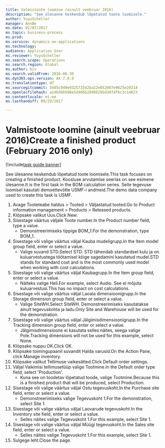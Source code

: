 ```yaml
--- 
title: Valmistoote loomine (ainult veebruar 2016)
description: "See ülesanne keskendub lõpetatud toote loomisele."
author: YuyuScheller
manager: AnnBe
ms.date: 02/07/2017
ms.topic: business-process
ms.prod: 
ms.service: dynamics-ax-applications
ms.technology: 
audience: Application User
ms.reviewer: YuyuScheller
ms.search.scope: Operations
ms.search.region: Global
ms.author: bis
ms.search.validFrom: 2016-06-30
ms.dyn365.ops.version: AX 7.0.0
ms.translationtype: HT
ms.sourcegitcommit: 5485c949e932572542ba22e052007e9625e20314
ms.openlocfilehash: a14b56b508e5d46bb2898828bd30fdf6c3c14023
ms.contentlocale: et-ee
ms.lasthandoff: 09/29/2017

---
```

# <a name="create-a-finished-product-february-2016-only"></a><span data-ttu-id="bce02-103">Valmistoote loomine (ainult veebruar 2016)</span><span class="sxs-lookup"><span data-stu-id="bce02-103">Create a finished product (February 2016 only)</span></span>

[!include[task guide banner](../../includes/task-guide-banner.md)]

<span data-ttu-id="bce02-104">See ülesanne keskendub lõpetatud toote loomisele.</span><span class="sxs-lookup"><span data-stu-id="bce02-104">This task focuses on creating a finished product.</span></span> <span data-ttu-id="bce02-105">Koosluse arvutamise seerias on see esimene ülesanne.</span><span class="sxs-lookup"><span data-stu-id="bce02-105">It is the first task in the BOM calculation series.</span></span> <span data-ttu-id="bce02-106">Selle tegevuse loomisel kasutati demoettevõtte USMF-i andmeid.</span><span class="sxs-lookup"><span data-stu-id="bce02-106">The demo data company used to create this task is USMF.</span></span>

1. <span data-ttu-id="bce02-107">Avage Tooteteabe haldus > Tooted > Väljastatud tooted.</span><span class="sxs-lookup"><span data-stu-id="bce02-107">Go to Product information management > Products > Released products.</span></span>
2. <span data-ttu-id="bce02-108">Klõpsake valikut Uus.</span><span class="sxs-lookup"><span data-stu-id="bce02-108">Click New.</span></span>
3. <span data-ttu-id="bce02-109">Sisestage väärtus väljale Toote number.</span><span class="sxs-lookup"><span data-stu-id="bce02-109">In the Product number field, type a value.</span></span>
    * <span data-ttu-id="bce02-110">Demonstreerimiseks tippige BOM_1.</span><span class="sxs-lookup"><span data-stu-id="bce02-110">For the demonstration, type BOM_1.</span></span>  
4. <span data-ttu-id="bce02-111">Sisestage või valige väärtus väljal Kauba mudeligrupp.</span><span class="sxs-lookup"><span data-stu-id="bce02-111">In the Item model group field, enter or select a value.</span></span>
    * <span data-ttu-id="bce02-112">Valige suvand STD.</span><span class="sxs-lookup"><span data-stu-id="bce02-112">Select STD.</span></span> <span data-ttu-id="bce02-113">STD tähendab standardset kulu ja on kuluarvestustega töötamisel kõige sagedamini kasutatud mudel.</span><span class="sxs-lookup"><span data-stu-id="bce02-113">STD stands for standard cost and is the most commonly used model when working with cost calculations.</span></span>  
5. <span data-ttu-id="bce02-114">Sisestage või valige väärtus väljal Kaubagrupp.</span><span class="sxs-lookup"><span data-stu-id="bce02-114">In the Item group field, enter or select a value.</span></span>
    * <span data-ttu-id="bce02-115">Näiteks valige Heli.</span><span class="sxs-lookup"><span data-stu-id="bce02-115">For example, select Audio.</span></span> <span data-ttu-id="bce02-116">See ei mõjuta kuluarvestusi.</span><span class="sxs-lookup"><span data-stu-id="bce02-116">This has no impact on cost calculations.</span></span>  
6. <span data-ttu-id="bce02-117">Sisestage või valige väärtus väljal Laoala dimensioonigrupp.</span><span class="sxs-lookup"><span data-stu-id="bce02-117">In the Storage dimension group field, enter or select a value.</span></span>
    * <span data-ttu-id="bce02-118">Valige SiteWH.</span><span class="sxs-lookup"><span data-stu-id="bce02-118">Select SiteWH.</span></span> <span data-ttu-id="bce02-119">Demonstreerimiseks kasutatakse ainult tegevuskohta ja ladu.</span><span class="sxs-lookup"><span data-stu-id="bce02-119">Only Site and Warehouse will be used for the demonstration.</span></span>  
7. <span data-ttu-id="bce02-120">Sisestage või valige väärtus väljal Jälgimisdimensioonigrupp.</span><span class="sxs-lookup"><span data-stu-id="bce02-120">In the Tracking dimension group field, enter or select a value.</span></span>
    * <span data-ttu-id="bce02-121">Jälgimisdimensioone ei kasutata selles näites, seega valige Pole.</span><span class="sxs-lookup"><span data-stu-id="bce02-121">Tracking dimensions will not be used for this example, select None.</span></span>  
8. <span data-ttu-id="bce02-122">Klõpsake nuppu OK.</span><span class="sxs-lookup"><span data-stu-id="bce02-122">Click OK.</span></span>
9. <span data-ttu-id="bce02-123">Klõpsake toimingupaanil suvandit Halda varusid.</span><span class="sxs-lookup"><span data-stu-id="bce02-123">On the Action Pane, click Manage inventory.</span></span>
10. <span data-ttu-id="bce02-124">Klõpsake valikut Tellimuse vaikesätted.</span><span class="sxs-lookup"><span data-stu-id="bce02-124">Click Default order settings.</span></span>
11. <span data-ttu-id="bce02-125">Väljal Vaikimisi tellimusetüüp valige Tootmine.</span><span class="sxs-lookup"><span data-stu-id="bce02-125">In the Default order type field, select 'Production'.</span></span>
    * <span data-ttu-id="bce02-126">Kuna see on toodetav lõpetatud toode, valige Tootmine.</span><span class="sxs-lookup"><span data-stu-id="bce02-126">Because this is a finished product that will be produced, select Production.</span></span>  
12. <span data-ttu-id="bce02-127">Sisestage või valige väärtus väljal Ostu tegevuskoht.</span><span class="sxs-lookup"><span data-stu-id="bce02-127">In the Purchase site field, enter or select a value.</span></span>
    * <span data-ttu-id="bce02-128">Demonstreerimiseks valige Tegevuskoht 1.</span><span class="sxs-lookup"><span data-stu-id="bce02-128">For the demonstration, select Site 1.</span></span>  
13. <span data-ttu-id="bce02-129">Sisestage või valige väärtus väljal Laovarude tegevuskoht.</span><span class="sxs-lookup"><span data-stu-id="bce02-129">In the Inventory site field, enter or select a value.</span></span>
    * <span data-ttu-id="bce02-130">Selles näites valige Tegevuskoht 1.</span><span class="sxs-lookup"><span data-stu-id="bce02-130">For this example, select Site 1.</span></span>  
14. <span data-ttu-id="bce02-131">Sisestage või valige väärtus väljal Müügi tegevuskoht.</span><span class="sxs-lookup"><span data-stu-id="bce02-131">In the Sales site field, enter or select a value.</span></span>
    * <span data-ttu-id="bce02-132">Selles näites valige Tegevuskoht 1.</span><span class="sxs-lookup"><span data-stu-id="bce02-132">For this example, select Site 1.</span></span>  
15. <span data-ttu-id="bce02-133">Sulgege leht.</span><span class="sxs-lookup"><span data-stu-id="bce02-133">Close the page.</span></span>


